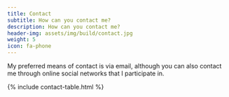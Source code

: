 ```yaml
---
title: Contact
subtitle: How can you contact me?
description: How can you contact me?
header-img: assets/img/build/contact.jpg
weight: 5
icon: fa-phone
---
```


My preferred means of contact is via email, although you can also contact me through online social networks that I participate
in.

<div class="table-responsive">
{% include contact-table.html %}
</div>

